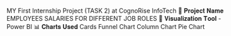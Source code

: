 MY First Internship Project (TASK 2) at CognoRise InfoTech 
📄 𝐏𝐫𝐨𝐣𝐞𝐜𝐭 𝐍𝐚𝐦𝐞 EMPLOYEES SALARIES FOR DIFFERENT JOB ROLES 
📌 𝐕𝐢𝐬𝐮𝐚𝐥𝐢𝐳𝐚𝐭𝐢𝐨𝐧 𝐓𝐨𝐨𝐥 - Power BI
📊 𝐂𝐡𝐚𝐫𝐭𝐬 𝐔𝐬𝐞𝐝
Cards
Funnel Chart 
Column Chart
Pie Chart
